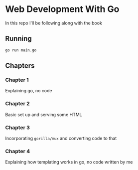 # Web Development With Go

In this repo I'll be following along with the book

## Running

```bash
go run main.go
```


## Chapters

### Chapter 1
Explaining go, no code 

### Chapter 2
Basic set up and serving some HTML

### Chapter 3
Incorporating `gorilla/mux` and converting code to that

### Chapter 4
Explaining how templating works in go, no code written by me